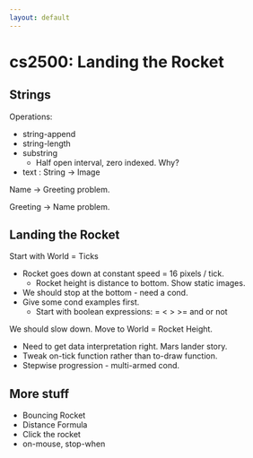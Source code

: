 ```yaml
---
layout: default
---
```


# cs2500: Landing the Rocket

## Strings

Operations:

 - string-append
 - string-length
 - substring
   - Half open interval, zero indexed. Why?
 - text : String -> Image

Name -> Greeting problem.

Greeting -> Name problem.

## Landing the Rocket

Start with World = Ticks

 - Rocket goes down at constant speed = 16 pixels / tick.
   - Rocket height is distance to bottom. Show static images.
 - We should stop at the bottom - need a cond.
 - Give some cond examples first.
   - Start with boolean expressions: = < > >= and or not

We should slow down. Move to World = Rocket Height.

 - Need to get data interpretation right. Mars lander story.
 - Tweak on-tick function rather than to-draw function.
 - Stepwise progression - multi-armed cond.

## More stuff

- Bouncing Rocket
- Distance Formula
- Click the rocket
- on-mouse, stop-when
